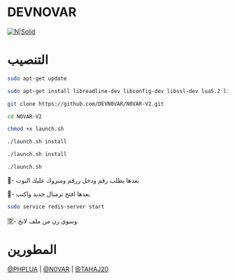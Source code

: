 # DEVNOVAR 

[![N|Solid](P®ôƒ£$$îônâl)](https://telegram.me/DEVASL)

# التنصيب
```sh
sudo apt-get update

sudo apt-get install libreadline-dev libconfig-dev libssl-dev lua5.2 liblua5.2-dev lua-socket lua-sec lua-expat libevent-dev make unzip git redis-server autoconf g++ libjansson-dev libpython-dev expat libexpat1-dev

git clone https://github.com/DEVN0VAR/N0VAR-V2.git

cd N0VAR-V2

chmod +x launch.sh

./launch.sh install

./launch.sh install

./launch.sh

```

💟- بعدها يطلب رقم ودخل ررقم ومبروك عليك البوت 

🕎- بعدها افتح ترمنال جديد واكتب

```sh
sudo service redis-server start
```

🈳- وسوي رن من ملف لانج

# المطورين

[@PHPLUA](https://telegram.me/DEVASL) | [@N0VAR](https://telegram.me/N0VAR) | [@TAHAJ20](https://telegram.me/TAHAJ20)
